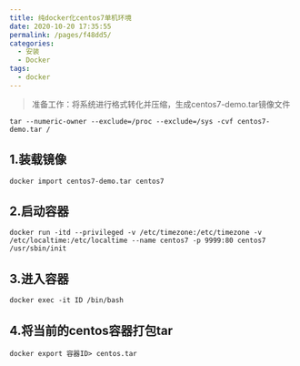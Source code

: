 ```yaml
---
title: 纯docker化centos7单机环境
date: 2020-10-20 17:35:55
permalink: /pages/f48dd5/
categories:
  - 安装
  - Docker
tags:
  - docker
---
```

>准备工作：将系统进行格式转化并压缩，生成centos7-demo.tar镜像文件
```shell
tar --numeric-owner --exclude=/proc --exclude=/sys -cvf centos7-demo.tar /
```


## 1.装载镜像
`docker import centos7-demo.tar centos7`


## 2.启动容器
```shell
docker run -itd --privileged -v /etc/timezone:/etc/timezone -v /etc/localtime:/etc/localtime --name centos7 -p 9999:80 centos7 /usr/sbin/init
```

## 3.进入容器
`docker exec -it ID /bin/bash`

## 4.将当前的centos容器打包tar
`docker export 容器ID> centos.tar`